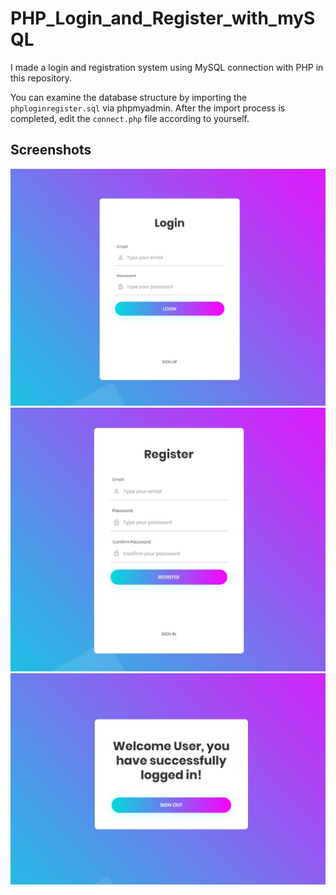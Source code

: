 # PHP_Login_and_Register_with_mySQL
I made a login and registration system using MySQL connection with PHP in this repository.

You can examine the database structure by importing the `phploginregister.sql` via phpmyadmin. After the import process is completed, edit the `connect.php` file according to yourself.

## Screenshots
![](/screenshots/Screenshot_1.jpg)
![](/screenshots/Screenshot_2.jpg)
![](/screenshots/Screenshot_3.jpg)
